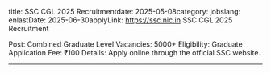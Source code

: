 
title: SSC CGL 2025 Recruitmentdate: 2025-05-08category: jobslang: enlastDate: 2025-06-30applyLink: https://ssc.nic.in
SSC CGL 2025 Recruitment

Post: Combined Graduate Level
Vacancies: 5000+
Eligibility: Graduate
Application Fee: ₹100
Details: Apply online through the official SSC website.


---
